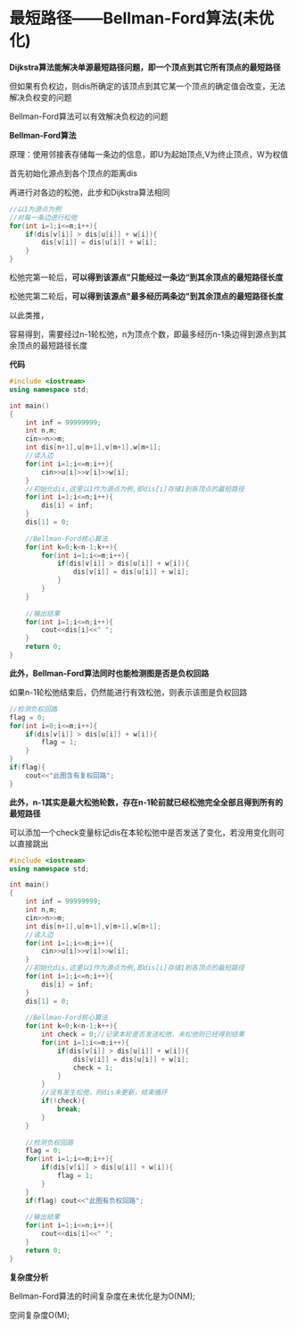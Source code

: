 # 最短路径——Bellman-Ford算法(未优化)

**Dijkstra算法能解决单源最短路径问题，即一个顶点到其它所有顶点的最短路径**

但如果有负权边，则dis所确定的该顶点到其它某一个顶点的确定值会改变，无法解决负权变的问题

Bellman-Ford算法可以有效解决负权边的问题

**Bellman-Ford算法**

原理：使用邻接表存储每一条边的信息，即U为起始顶点,V为终止顶点，W为权值

首先初始化源点到各个顶点的距离dis

再进行对各边的松弛，此步和Dijkstra算法相同

```c++
//以1为源点为例
//对每一条边进行松弛
for(int i=1;i<=m;i++){
    if(dis[v[i]] > dis[u[i]] + w[i]){
        dis[v[i]] = dis[u[i]] + w[i];
    }
}
```

松弛完第一轮后，**可以得到该源点”只能经过一条边“到其余顶点的最短路径长度**

松弛完第二轮后，**可以得到该源点"最多经历两条边"到其余顶点的最短路径长度**

以此类推，

容易得到，需要经过n-1轮松弛，n为顶点个数，即最多经历n-1条边得到源点到其余顶点的最短路径长度

**代码**

```c++
#include <iostream>
using namespace std;

int main()
{
	int inf = 99999999;
	int n,m;
	cin>>n>>m;
	int dis[n+1],u[m+1],v[m+1],w[m+1];
	//读入边 
	for(int i=1;i<=m;i++){
		cin>>u[i]>>v[i]>>w[i];
	}
	//初始化dis,这里以1作为源点为例,即dis[i]存储1到各顶点的最短路径 
	for(int i=1;i<=n;i++){
		dis[i] = inf;
	} 
	dis[1] = 0;
	
	//Bellman-Ford核心算法 
	for(int k=0;k<n-1;k++){
		for(int i=1;i<=m;i++){
			if(dis[v[i]] > dis[u[i]] + w[i]){
				dis[v[i]] = dis[u[i]] + w[i];
			}
		}
	}
	
	//输出结果
	for(int i=1;i<=n;i++){
		cout<<dis[i]<<" ";
	} 
	return 0;
}
```



**此外，Bellman-Ford算法同时也能检测图是否是负权回路**

如果n-1轮松弛结束后，仍然能进行有效松弛，则表示该图是负权回路

```c++
//检测负权回路
flag = 0;
for(int i=0;i<=m;i++){
    if(dis[v[i]] > dis[u[i]] + w[i]){
        flag = 1;
    }
}
if(flag){
    cout<<"此图含有复权回路";
}
```

**此外，n-1其实是最大松弛轮数，存在n-1轮前就已经松弛完全全部且得到所有的最短路径**

可以添加一个check变量标记dis在本轮松弛中是否发送了变化，若没用变化则可以直接跳出

```c++
#include <iostream>
using namespace std;

int main()
{
	int inf = 99999999;
	int n,m;
	cin>>n>>m;
	int dis[n+1],u[m+1],v[m+1],w[m+1];
	//读入边 
	for(int i=1;i<=m;i++){
		cin>>u[i]>>v[i]>>w[i];
	}
	//初始化dis,这里以1作为源点为例,即dis[i]存储1到各顶点的最短路径 
	for(int i=1;i<=n;i++){
		dis[i] = inf;
	} 
	dis[1] = 0;
	
	//Bellman-Ford核心算法 
	for(int k=0;k<n-1;k++){
        int check = 0;//记录本轮是否发送松弛，未松弛则已经得到结果
		for(int i=1;i<=m;i++){
			if(dis[v[i]] > dis[u[i]] + w[i]){
				dis[v[i]] = dis[u[i]] + w[i];
                check = 1;
			}
		}
        //没有发生松弛，则dis未更新，结束循环
        if(!check){
            break;
        }
	}
    
    //检测负权回路
    flag = 0;
   	for(int i=1;i<=m;i++){
        if(dis[v[i]] > dis[u[i]] + w[i]){
            flag = 1;
        }
    }
    if(flag) cout<<"此图有负权回路";
	
	//输出结果
	for(int i=1;i<=n;i++){
		cout<<dis[i]<<" ";
	} 
	return 0;
}
```

**复杂度分析**

Bellman-Ford算法的时间复杂度在未优化是为O(NM);

空间复杂度O(M);